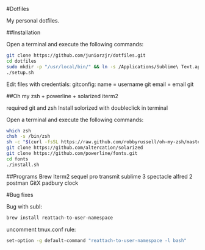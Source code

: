 #Dotfiles

My personal dotfiles.

##Installation

Open a terminal and execute the following commands:

```sh
git clone https://github.com/juniorzjr/dotfiles.git
cd dotfiles
sudo mkdir -p "/usr/local/bin/" && ln -s /Applications/Sublime\ Text.app/Contents/SharedSupport/bin/subl /usr/local/bin/subl
./setup.sh
```

Edit files with credentials:
gitconfig:
name = username git
email = email git

##Oh my zsh + powerline + solarized iterm2

required git and zsh
Install solorized with doubleclick in terminal

Open a terminal and execute the following commands:

```sh
which zsh
chsh -s /bin/zsh
sh -c "$(curl -fsSL https://raw.github.com/robbyrussell/oh-my-zsh/master/tools/install.sh)"
git clone https://github.com/altercation/solarized
git clone https://github.com/powerline/fonts.git
cd fonts
./install.sh
```

##Programs
Brew
Iterm2
sequel pro
transmit
sublime 3
spectacle
alfred 2
postman
GitX
padbury clock


#Bug fixes

Bug with subl:

```sh
brew install reattach-to-user-namespace
```
uncomment tmux.conf rule:
```sh
set-option -g default-command "reattach-to-user-namespace -l bash"
```
